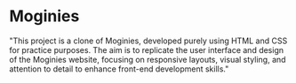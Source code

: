 # Moginies

"This project is a clone of Moginies, developed purely using HTML and CSS for practice purposes.
The aim is to replicate the user interface and design of the Moginies website, 
focusing on responsive layouts, visual styling, and attention to detail to enhance front-end development skills."
